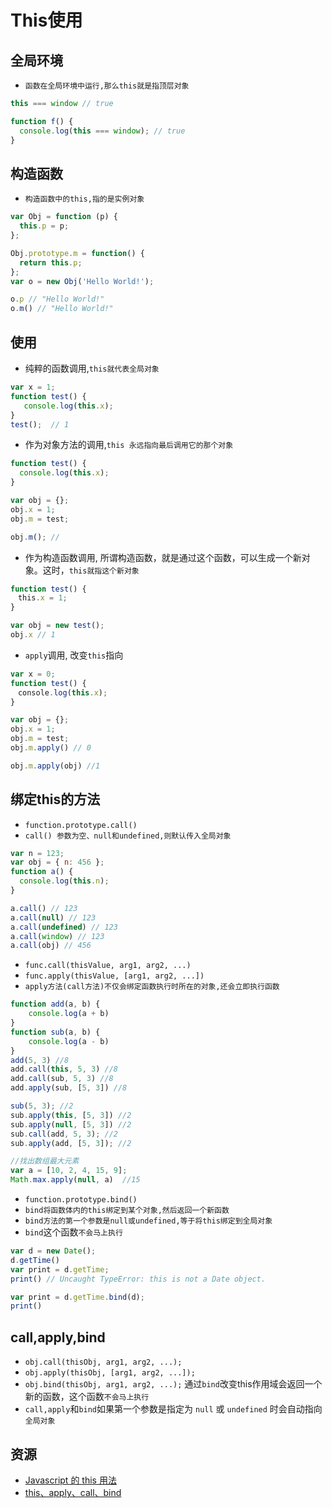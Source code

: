 # This使用

## 全局环境

- `函数在全局环境中运行,那么this就是指顶层对象`

```js
this === window // true

function f() {
  console.log(this === window); // true
}
```

## 构造函数

- `构造函数中的this,指的是实例对象`

```js
var Obj = function (p) {
  this.p = p;
};

Obj.prototype.m = function() {
  return this.p;
};
var o = new Obj('Hello World!');

o.p // "Hello World!"
o.m() // "Hello World!"
```

## 使用

- 纯粹的函数调用,`this就代表全局对象`

```js
var x = 1;
function test() {
   console.log(this.x);
}
test();  // 1
```

- 作为对象方法的调用,`this 永远指向最后调用它的那个对象`

```js
function test() {
  console.log(this.x);
}

var obj = {};
obj.x = 1;
obj.m = test;

obj.m(); //
```

- 作为构造函数调用, 所谓构造函数，就是通过这个函数，可以生成一个新对象。这时，`this就指这个新对象`

```js
function test() {
　this.x = 1;
}

var obj = new test();
obj.x // 1
```

- `apply`调用, 改变`this`指向

```js
var x = 0;
function test() {
　console.log(this.x);
}

var obj = {};
obj.x = 1;
obj.m = test;
obj.m.apply() // 0

obj.m.apply(obj) //1
```

## 绑定this的方法

- `function.prototype.call()`
- `call() 参数为空、null和undefined,则默认传入全局对象`

```js
var n = 123;
var obj = { n: 456 };
function a() {
  console.log(this.n);
}

a.call() // 123
a.call(null) // 123
a.call(undefined) // 123
a.call(window) // 123
a.call(obj) // 456
```

- `func.call(thisValue, arg1, arg2, ...)`
- `func.apply(thisValue, [arg1, arg2, ...])`
- `apply方法(call方法)不仅会绑定函数执行时所在的对象,还会立即执行函数`

```js
function add(a, b) {
	console.log(a + b)
}
function sub(a, b) {
	console.log(a - b)
}
add(5, 3) //8
add.call(this, 5, 3) //8
add.call(sub, 5, 3) //8
add.apply(sub, [5, 3]) //8

sub(5, 3); //2
sub.apply(this, [5, 3]) //2
sub.apply(null, [5, 3]) //2
sub.call(add, 5, 3); //2
sub.apply(add, [5, 3]); //2

//找出数组最大元素
var a = [10, 2, 4, 15, 9];
Math.max.apply(null, a)  //15

```

- `function.prototype.bind()`
- `bind将函数体内的this绑定到某个对象,然后返回一个新函数`
- `bind方法的第一个参数是null或undefined,等于将this绑定到全局对象`
- `bind`这个函数`不会马上执行`

```js
var d = new Date();
d.getTime()
var print = d.getTime;
print() // Uncaught TypeError: this is not a Date object.

var print = d.getTime.bind(d);
print()
```

## call,apply,bind

- `obj.call(thisObj, arg1, arg2, ...);`
- `obj.apply(thisObj, [arg1, arg2, ...]);`
- `obj.bind(thisObj, arg1, arg2, ...);` 通过`bind`改变this作用域会返回一个新的函数，这个函数`不会马上执行`
- `call,apply`和`bind`如果第一个参数是指定为 `null` 或 `undefined` 时会自动指向`全局对象`

## 资源

- [Javascript 的 this 用法](http://www.ruanyifeng.com/blog/2010/04/using_this_keyword_in_javascript.html)
- [this、apply、call、bind](https://juejin.im/post/59bfe84351882531b730bac2)
